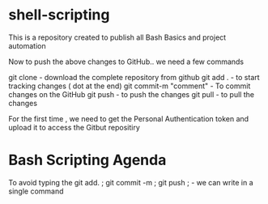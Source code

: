 # shell-scripting
This is a repository created to publish all Bash Basics and project automation

Now to push the above changes to GitHub.. we need a few commands

git clone - download the complete repository from github
git add . - to start tracking changes ( dot at the end)
git commit-m "comment" - To commit changes on the GitHub
git push - to push the changes
git pull - to pull the changes

For the first time , we need to get the Personal Authentication token and upload it to access the Gitbut repositiry



# Bash Scripting Agenda
To avoid typing the git add. ; git commit -m ; git push ; - we can write in a single command
